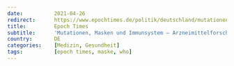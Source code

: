 ```yaml
---
date:          2021-04-26
redirect:      https://www.epochtimes.de/politik/deutschland/mutationen-masken-und-immunsystem-arzneimittelforscherin-ueber-die-falschen-corona-massnahmen-a3489467.html
title:         Epoch Times
subtitle:      'Mutationen, Masken und Immunsystem – Arzneimittelforscherin über die falschen Corona-Maßnahmen'
country:       DE
categories:    [Medizin, Gesundheit]
tags:          [epoch times, maske, who]
---
```

